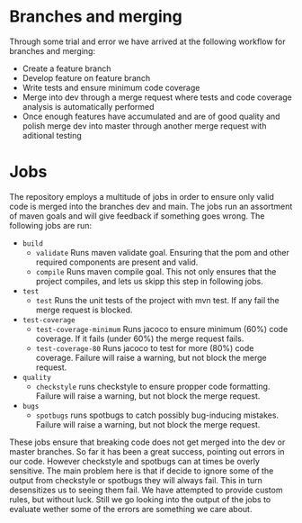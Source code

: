 # Branches and merging

Through some trial and error we have arrived at the following workflow for branches and merging:

- Create a feature branch
- Develop feature on feature branch
- Write tests and ensure minimum code coverage
- Merge into dev through a merge request where tests and code coverage analysis is automatically performed
- Once enough features have accumulated and are of good quality and polish merge dev into master through another merge request with aditional testing

# Jobs

The repository employs a multitude of jobs in order to ensure only valid code is merged into the branches dev and main. The jobs run an assortment of maven goals and will give feedback if something goes wrong. The following jobs are run:

- `build`
    - `validate` Runs maven validate goal. Ensuring that the pom and other required components are present and valid.
    - `compile` Runs maven compile goal. This not only ensures that the project compiles, and lets us skipp this step in following jobs.
- `test`
    - `test` Runs the unit tests of the project with mvn test. If any fail the merge request is blocked.
- `test-coverage`
    - `test-coverage-minimum` Runs jacoco to ensure minimum (60%) code coverage. If it fails (under 60%) the merge request fails.
    - `test-coverage-80` Runs jacoco to test for more (80%) code coverage. Failure will raise a warning, but not block the merge request.
- `quality`
    - `checkstyle` runs checkstyle to ensure propper code formatting. Failure will raise a warning, but not block the merge request.
- `bugs`
    - `spotbugs` runs spotbugs to catch possibly bug-inducing mistakes. Failure will raise a warning, but not block the merge request.

These jobs ensure that breaking code does not get merged into the dev or master branches. So far it has been a great success, pointing out errors in our code. However checkstyle and spotbugs can at times be overly sensitive. The main problem here is that if decide to ignore some of the output from checkstyle or spotbugs they will always fail. This in turn desensitizes us to seeing them fail. We have attempted to provide custom rules, but without luck. Still we go looking into the output of the jobs to evaluate wether some of the errors are something we care about. 